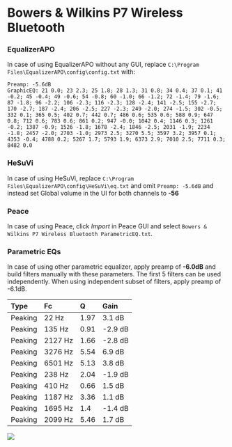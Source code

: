 # Bowers & Wilkins P7 Wireless Bluetooth

### EqualizerAPO
In case of using EqualizerAPO without any GUI, replace `C:\Program Files\EqualizerAPO\config\config.txt`
with:
```
Preamp: -5.6dB
GraphicEQ: 21 0.0; 23 2.3; 25 1.8; 28 1.3; 31 0.8; 34 0.4; 37 0.1; 41 -0.2; 45 -0.4; 49 -0.6; 54 -0.8; 60 -1.0; 66 -1.2; 72 -1.4; 79 -1.6; 87 -1.8; 96 -2.2; 106 -2.3; 116 -2.3; 128 -2.4; 141 -2.5; 155 -2.7; 170 -2.7; 187 -2.4; 206 -2.5; 227 -2.3; 249 -2.0; 274 -1.5; 302 -0.5; 332 0.1; 365 0.5; 402 0.7; 442 0.7; 486 0.6; 535 0.6; 588 0.9; 647 0.8; 712 0.6; 783 0.6; 861 0.2; 947 -0.0; 1042 0.4; 1146 0.3; 1261 -0.2; 1387 -0.9; 1526 -1.8; 1678 -2.4; 1846 -2.5; 2031 -1.9; 2234 -1.8; 2457 -2.0; 2703 -1.0; 2973 2.5; 3270 5.5; 3597 3.2; 3957 0.1; 4353 -0.4; 4788 0.2; 5267 1.7; 5793 1.9; 6373 2.9; 7010 2.5; 7711 0.3; 8482 0.0
```

### HeSuVi
In case of using HeSuVi, replace `C:\Program Files\EqualizerAPO\config\HeSuVi\eq.txt` and omit `Preamp:
-5.6dB` and instead set Global volume in the UI for both channels to **-56**

### Peace
In case of using Peace, click *Import* in Peace GUI and select `Bowers & Wilkins P7 Wireless Bluetooth ParametricEQ.txt`.

### Parametric EQs
In case of using other parametric equalizer, apply preamp of **-6.0dB** and build filters manually
with these parameters. The first 5 filters can be used independently.
When using independent subset of filters, apply preamp of -6.1dB.

| Type    | Fc      |    Q | Gain    |
|:--------|:--------|:-----|:--------|
| Peaking | 22 Hz   | 1.97 | 3.1 dB  |
| Peaking | 135 Hz  | 0.91 | -2.9 dB |
| Peaking | 2127 Hz | 1.66 | -2.8 dB |
| Peaking | 3276 Hz | 5.54 | 6.9 dB  |
| Peaking | 6501 Hz | 5.13 | 3.8 dB  |
| Peaking | 238 Hz  | 2.04 | -1.9 dB |
| Peaking | 410 Hz  | 0.66 | 1.5 dB  |
| Peaking | 1187 Hz | 3.36 | 1.1 dB  |
| Peaking | 1695 Hz | 1.4  | -1.4 dB |
| Peaking | 2099 Hz | 5.46 | 1.7 dB  |

![](https://raw.githubusercontent.com/jaakkopasanen/AutoEq/master/results/innerfidelity/sbaf-serious/Bowers%20&%20Wilkins%20P7%20Wireless%20Bluetooth/Bowers%20&%20Wilkins%20P7%20Wireless%20Bluetooth.png)